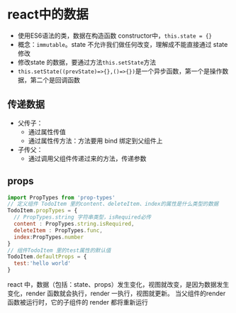 # react中的数据

- 使用ES6语法的类，数据在构造函数 constructor中，`this.state = {}`
- 概念：`immutable`。state 不允许我们做任何改变，理解成不能直接通过 state 修改
- 修改state 的数据，要通过方法`this.setState`方法
- `this.setState((prevState)=>{},()=>{})`是一个异步函数，第一个是操作数据，第二个是回调函数

## 传递数据

- 父传子：
  - 通过属性传值
  - 通过属性传方法：方法要用 bind 绑定到父组件上
- 子传父：
  - 通过调用父组件传递过来的方法，传递参数
  
## props

```js
import PropTypes from 'prop-types'
// 定义组件 TodoItem 里的content、deleteItem、index的属性是什么类型的数据
TodoItem.propTypes = {
  // PropTypes.string 字符串类型，isRequired必传
  content : PropTypes.string.isRequired,
  deleteItem : PropTypes.func,
  index:PropTypes.number
}
// 组件TodoItem 里的test属性的默认值
TodoItem.defaultProps = {
  test:'hello world'
}
```

react 中，数据（包括：state、props）发生变化，视图就改变，是因为数据发生变化，render 函数就会执行，render 一执行，视图就更新。
当父组件的render函数被运行时，它的子组件的 render 都将重新运行

